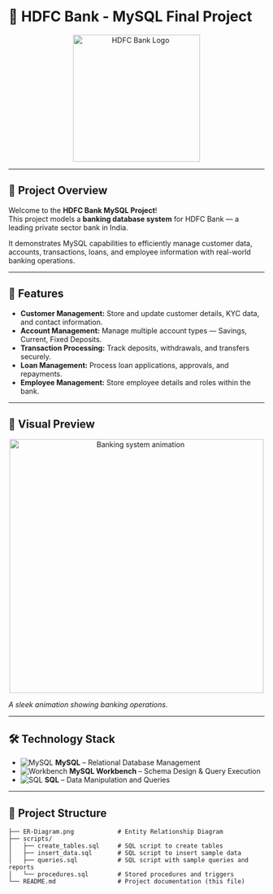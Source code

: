# 🏦 HDFC Bank - MySQL Final Project

<p align="center">
  <img src="https://upload.wikimedia.org/wikipedia/en/f/fb/HDFC_Bank_Logo.svg" alt="HDFC Bank Logo" width="250" />
</p>

---

## 🎯 Project Overview

Welcome to the **HDFC Bank MySQL Project**!  
This project models a **banking database system** for HDFC Bank — a leading private sector bank in India.

It demonstrates MySQL capabilities to efficiently manage customer data, accounts, transactions, loans, and employee information with real-world banking operations.

---

## 🚀 Features

- **Customer Management:** Store and update customer details, KYC data, and contact information.
- **Account Management:** Manage multiple account types — Savings, Current, Fixed Deposits.
- **Transaction Processing:** Track deposits, withdrawals, and transfers securely.
- **Loan Management:** Process loan applications, approvals, and repayments.
- **Employee Management:** Store employee details and roles within the bank.

---

## 🎨 Visual Preview

<p align="center">
  <img src="https://media.giphy.com/media/LHZyixOnHwDDy/giphy.gif" alt="Banking system animation" width="500" />
</p>

*A sleek animation showing banking operations.*

---

## 🛠️ Technology Stack

- ![MySQL](https://img.icons8.com/color/48/000000/mysql-logo.png) **MySQL** – Relational Database Management  
- ![Workbench](https://img.icons8.com/color/48/000000/mysql-workbench.png) **MySQL Workbench** – Schema Design & Query Execution  
- ![SQL](https://img.icons8.com/color/48/000000/sql.png) **SQL** – Data Manipulation and Queries  

---

## 📁 Project Structure

```plaintext
├── ER-Diagram.png            # Entity Relationship Diagram
├── scripts/
│   ├── create_tables.sql     # SQL script to create tables
│   ├── insert_data.sql       # SQL script to insert sample data
│   ├── queries.sql           # SQL script with sample queries and reports
│   └── procedures.sql        # Stored procedures and triggers
└── README.md                 # Project documentation (this file)

